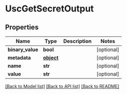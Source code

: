 # UscGetSecretOutput

## Properties
Name | Type | Description | Notes
------------ | ------------- | ------------- | -------------
**binary_value** | **bool** |  | [optional] 
**metadata** | [**object**](.md) |  | [optional] 
**name** | **str** |  | [optional] 
**value** | **str** |  | [optional] 

[[Back to Model list]](../README.md#documentation-for-models) [[Back to API list]](../README.md#documentation-for-api-endpoints) [[Back to README]](../README.md)


